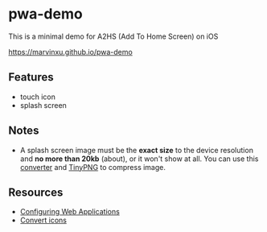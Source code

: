 # pwa-demo
This is a minimal demo for A2HS (Add To Home Screen) on iOS

https://marvinxu.github.io/pwa-demo

## Features
- touch icon
- splash screen

## Notes
- A splash screen image must be the **exact size** to the device resolution and **no more than 20kb** (about), or it won't show at all. You can use this [converter](https://appsco.pe/developer/splash-screens) and [TinyPNG](https://tinypng.com/) to compress image.

## Resources
- [Configuring Web Applications](https://developer.apple.com/library/archive/documentation/AppleApplications/Reference/SafariWebContent/ConfiguringWebApplications/ConfiguringWebApplications.html)
- [Convert icons](https://favicon.io/)